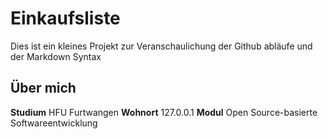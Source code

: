 # Einkaufsliste
Dies ist ein kleines Projekt zur Veranschaulichung der Github abläufe und der Markdown Syntax

## Über mich

**Studium** HFU Furtwangen
**Wohnort** 127.0.0.1
**Modul** Open Source-basierte Softwareentwicklung
